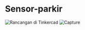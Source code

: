 # Sensor-parkir

![Rancangan di Tinkercad](https://user-images.githubusercontent.com/64537170/148684869-873834ba-1ed9-4f1f-93eb-50197d94561d.PNG)
![Capture](https://user-images.githubusercontent.com/64537170/148684872-456ebbc7-9cc9-488d-818a-3712a1fd211f.PNG)
